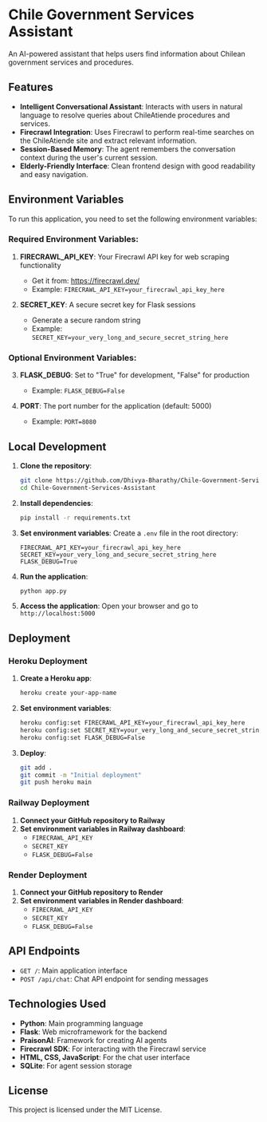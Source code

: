 # Chile Government Services Assistant

An AI-powered assistant that helps users find information about Chilean government services and procedures.

## Features

- **Intelligent Conversational Assistant**: Interacts with users in natural language to resolve queries about ChileAtiende procedures and services.
- **Firecrawl Integration**: Uses Firecrawl to perform real-time searches on the ChileAtiende site and extract relevant information.
- **Session-Based Memory**: The agent remembers the conversation context during the user's current session.
- **Elderly-Friendly Interface**: Clean frontend design with good readability and easy navigation.

## Environment Variables

To run this application, you need to set the following environment variables:

### Required Environment Variables:

1. **FIRECRAWL_API_KEY**: Your Firecrawl API key for web scraping functionality
   - Get it from: https://firecrawl.dev/
   - Example: `FIRECRAWL_API_KEY=your_firecrawl_api_key_here`

2. **SECRET_KEY**: A secure secret key for Flask sessions
   - Generate a secure random string
   - Example: `SECRET_KEY=your_very_long_and_secure_secret_string_here`

### Optional Environment Variables:

3. **FLASK_DEBUG**: Set to "True" for development, "False" for production
   - Example: `FLASK_DEBUG=False`

4. **PORT**: The port number for the application (default: 5000)
   - Example: `PORT=8080`

## Local Development

1. **Clone the repository**:
   ```bash
   git clone https://github.com/Dhivya-Bharathy/Chile-Government-Services-Assistant.git
   cd Chile-Government-Services-Assistant
   ```

2. **Install dependencies**:
   ```bash
   pip install -r requirements.txt
   ```

3. **Set environment variables**:
   Create a `.env` file in the root directory:
   ```env
   FIRECRAWL_API_KEY=your_firecrawl_api_key_here
   SECRET_KEY=your_very_long_and_secure_secret_string_here
   FLASK_DEBUG=True
   ```

4. **Run the application**:
   ```bash
   python app.py
   ```

5. **Access the application**:
   Open your browser and go to `http://localhost:5000`

## Deployment

### Heroku Deployment

1. **Create a Heroku app**:
   ```bash
   heroku create your-app-name
   ```

2. **Set environment variables**:
   ```bash
   heroku config:set FIRECRAWL_API_KEY=your_firecrawl_api_key_here
   heroku config:set SECRET_KEY=your_very_long_and_secure_secret_string_here
   heroku config:set FLASK_DEBUG=False
   ```

3. **Deploy**:
   ```bash
   git add .
   git commit -m "Initial deployment"
   git push heroku main
   ```

### Railway Deployment

1. **Connect your GitHub repository to Railway**
2. **Set environment variables in Railway dashboard**:
   - `FIRECRAWL_API_KEY`
   - `SECRET_KEY`
   - `FLASK_DEBUG=False`

### Render Deployment

1. **Connect your GitHub repository to Render**
2. **Set environment variables in Render dashboard**:
   - `FIRECRAWL_API_KEY`
   - `SECRET_KEY`
   - `FLASK_DEBUG=False`

## API Endpoints

- `GET /`: Main application interface
- `POST /api/chat`: Chat API endpoint for sending messages

## Technologies Used

- **Python**: Main programming language
- **Flask**: Web microframework for the backend
- **PraisonAI**: Framework for creating AI agents
- **Firecrawl SDK**: For interacting with the Firecrawl service
- **HTML, CSS, JavaScript**: For the chat user interface
- **SQLite**: For agent session storage

## License

This project is licensed under the MIT License. 